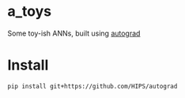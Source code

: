 # a_toys
Some toy-ish ANNs, built using [autograd](https://github.com/HIPS/autograd)

# Install

`pip install git+https://github.com/HIPS/autograd`

